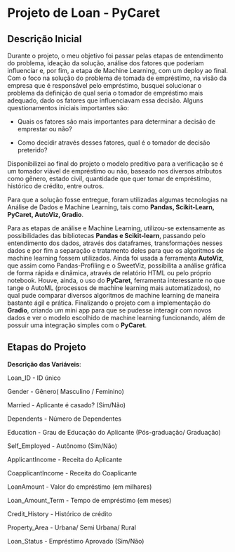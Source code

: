 # Projeto de Loan - PyCaret #

## Descrição Inicial

Durante o projeto, o meu objetivo foi passar pelas etapas de entendimento do problema, ideação da solução, análise dos fatores que poderiam influenciar e, por fim, a etapa de Machine Learning, com um deploy ao final. Com o foco na solução do problema de tomada de empréstimo, na visão da empresa que é responsável pelo empréstimo, busquei solucionar o problema da definição de qual seria o tomador de empréstimo mais adequado, dado os fatores que influenciavam essa decisão. Alguns questionamentos iniciais importantes são:

- Quais os fatores são mais importantes para determinar a decisão de emprestar ou não?

- Como decidir através desses fatores, qual é o tomador de decisão preterido?

Disponibilizei ao final do projeto o modelo preditivo para a verificação se é um tomador viável de empréstimo ou não, baseado nos diversos atributos como gênero, estado civil, quantidade que quer tomar de empréstimo, histórico de crédito, entre outros.

Para que a solução fosse entregue, foram utilizadas algumas tecnologias na Análise de Dados e Machine Learning, tais como **Pandas, Scikit-Learn, PyCaret, AutoViz, Gradio**.

Para as etapas de análise e Machine Learning, utilizou-se extensamente as possibilidades das bibliotecas **Pandas e Scikit-learn**, passando pelo entendimento dos dados, através dos dataframes, transformações nesses dados e por fim a separação e tratamento deles para que os algoritmos de machine learning fossem utilizados. Ainda foi usada a ferramenta **AutoViz**, que assim como Pandas-Profiling e o SweetViz, possibilita a análise gráfica de forma rápida e dinâmica, através de relatório HTML ou pelo próprio notebook. Houve, ainda, o uso do **PyCaret**, ferramenta interessante no que tange o AutoML (processos de machine learning mais automatizados), no qual pude comparar diversos algoritmos de machine learning de maneira bastante ágil e prática. Finalizando o projeto com a implementação do **Gradio**, criando um mini app para que se pudesse interagir com novos dados e ver o modelo escolhido de machine learning funcionando, além de possuir uma integração simples com o **PyCaret**.

## Etapas do Projeto

**Descrição das Variáveis**:

Loan_ID	 - ID único

Gender - 	Gênero( Masculino / Feminino)

Married	 - Aplicante é casado? (Sim/Não)

Dependents -	Número de Dependentes

Education	 - Grau de Educação do Aplicante (Pós-graduação/ Graduação)

Self_Employed	 - Autônomo (Sim/Não)

ApplicantIncome	- Receita do Aplicante

CoapplicantIncome -	Receita do Coaplicante

LoanAmount	- Valor do empréstimo (em milhares)

Loan_Amount_Term	- Tempo de empréstimo (em meses)

Credit_History	- Histórico de crédito

Property_Area	- Urbana/ Semi Urbana/ Rural

Loan_Status	- Empréstimo Aprovado (Sim/Não)

